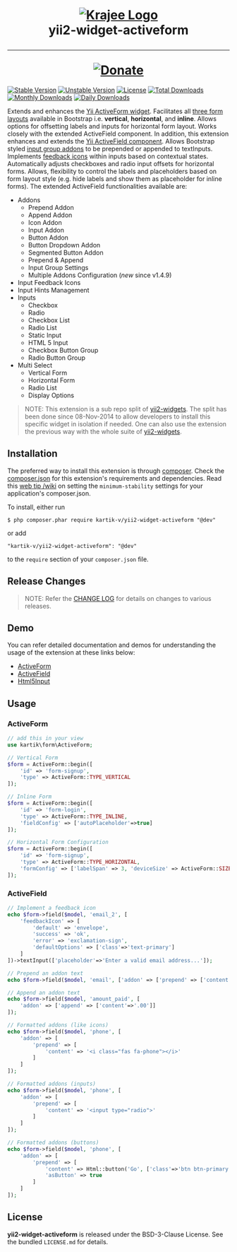 <h1 align="center">
    <a href="http://demos.krajee.com" title="Krajee Demos" target="_blank">
        <img src="http://kartik-v.github.io/bootstrap-fileinput-samples/samples/krajee-logo-b.png" alt="Krajee Logo"/>
    </a>
    <br>
    yii2-widget-activeform
    <hr>
    <a href="https://www.paypal.com/cgi-bin/webscr?cmd=_s-xclick&hosted_button_id=DTP3NZQ6G2AYU"
       title="Donate via Paypal" target="_blank">
        <img src="http://kartik-v.github.io/bootstrap-fileinput-samples/samples/donate.png" alt="Donate"/>
    </a>
</h1>

[![Stable Version](https://poser.pugx.org/kartik-v/yii2-widget-activeform/v/stable)](https://packagist.org/packages/kartik-v/yii2-widget-activeform)
[![Unstable Version](https://poser.pugx.org/kartik-v/yii2-widget-activeform/v/unstable)](https://packagist.org/packages/kartik-v/yii2-widget-activeform)
[![License](https://poser.pugx.org/kartik-v/yii2-widget-activeform/license)](https://packagist.org/packages/kartik-v/yii2-widget-activeform)
[![Total Downloads](https://poser.pugx.org/kartik-v/yii2-widget-activeform/downloads)](https://packagist.org/packages/kartik-v/yii2-widget-activeform)
[![Monthly Downloads](https://poser.pugx.org/kartik-v/yii2-widget-activeform/d/monthly)](https://packagist.org/packages/kartik-v/yii2-widget-activeform)
[![Daily Downloads](https://poser.pugx.org/kartik-v/yii2-widget-activeform/d/daily)](https://packagist.org/packages/kartik-v/yii2-widget-activeform)

Extends and enhances the [Yii ActiveForm widget](https://github.com/yiisoft/yii2/blob/master/framework/widgets/ActiveForm.php). Facilitates all [three form layouts](http://getbootstrap.com/css/#forms-example) available in Bootstrap i.e. __vertical__, __horizontal__, and __inline__. Allows options for offsetting labels and inputs for horizontal form layout. Works closely with the extended ActiveField component. In addition, this extension enhances and extends the [Yii ActiveField component](https://github.com/yiisoft/yii2/blob/master/framework/widgets/ActiveField.php). Allows Bootstrap styled [input group addons](http://getbootstrap.com/components/#input-groups-basic) to be prepended or appended to textInputs. Implements [feedback icons](http://getbootstrap.com/css/#with-optional-icons) within inputs based on contextual states. Automatically adjusts checkboxes and radio input offsets for horizontal forms. Allows, flexibility to control the labels and placeholders based on form layout style (e.g. hide labels and show them as placeholder for inline forms). The extended ActiveField functionalities available are:

- Addons
    * Prepend Addon
    * Append Addon
    * Icon Addon
    * Input Addon
    * Button Addon
    * Button Dropdown Addon
    * Segmented Button Addon
    * Prepend & Append
    * Input Group Settings
    * Multiple Addons Configuration (_new_ since v1.4.9)
- Input Feedback Icons
- Input Hints Management
- Inputs
    * Checkbox
    * Radio
    * Checkbox List
    * Radio List
    * Static Input
    * HTML 5 Input
    * Checkbox Button Group
    * Radio Button Group  
- Multi Select
    * Vertical Form
    * Horizontal Form
    * Radio List
    * Display Options
    
> NOTE: This extension is a sub repo split of [yii2-widgets](https://github.com/kartik-v/yii2-widgets). The split has been done since 08-Nov-2014 to allow developers to install this specific widget in isolation if needed. One can also use the extension the previous way with the whole suite of [yii2-widgets](http://demos.krajee.com/widgets).

## Installation

The preferred way to install this extension is through [composer](http://getcomposer.org/download/). Check the [composer.json](https://github.com/kartik-v/yii2-widget-activeform/blob/master/composer.json) for this extension's requirements and dependencies. Read this [web tip /wiki](http://webtips.krajee.com/setting-composer-minimum-stability-application/) on setting the `minimum-stability` settings for your application's composer.json.

To install, either run

```
$ php composer.phar require kartik-v/yii2-widget-activeform "@dev"
```

or add

```
"kartik-v/yii2-widget-activeform": "@dev"
```

to the ```require``` section of your `composer.json` file.

## Release Changes

> NOTE: Refer the [CHANGE LOG](https://github.com/kartik-v/yii2-widget-activeform/blob/master/CHANGE.md) for details on changes to various releases.

## Demo

You can refer detailed documentation and demos for understanding the usage of the extension at these links below:

- [ActiveForm](http://demos.krajee.com/widget-details/active-form) 
- [ActiveField](http://demos.krajee.com/widget-details/active-field) 
- [Html5Input](http://demos.krajee.com/html5-demo) 

## Usage

### ActiveForm

```php
// add this in your view
use kartik\form\ActiveForm;

// Vertical Form
$form = ActiveForm::begin([
    'id' => 'form-signup',
    'type' => ActiveForm::TYPE_VERTICAL
]);

// Inline Form
$form = ActiveForm::begin([
    'id' => 'form-login', 
    'type' => ActiveForm::TYPE_INLINE,
    'fieldConfig' => ['autoPlaceholder'=>true]
]);

// Horizontal Form Configuration
$form = ActiveForm::begin([
    'id' => 'form-signup', 
    'type' => ActiveForm::TYPE_HORIZONTAL,
    'formConfig' => ['labelSpan' => 3, 'deviceSize' => ActiveForm::SIZE_SMALL]
]);
```

### ActiveField
```php
// Implement a feedback icon
echo $form->field($model, 'email_2', [
    'feedbackIcon' => [
        'default' => 'envelope',
        'success' => 'ok',
        'error' => 'exclamation-sign',
        'defaultOptions' => ['class'=>'text-primary']
    ]
])->textInput(['placeholder'=>'Enter a valid email address...']);

// Prepend an addon text
echo $form->field($model, 'email', ['addon' => ['prepend' => ['content'=>'@']]]);

// Append an addon text
echo $form->field($model, 'amount_paid', [
    'addon' => ['append' => ['content'=>'.00']]
]);

// Formatted addons (like icons)
echo $form->field($model, 'phone', [
    'addon' => [
        'prepend' => [
            'content' => '<i class="fas fa-phone"></i>'
        ]
    ]
]);

// Formatted addons (inputs)
echo $form->field($model, 'phone', [
    'addon' => [
        'prepend' => [
            'content' => '<input type="radio">'
        ]
    ]
]);

// Formatted addons (buttons)
echo $form->field($model, 'phone', [
    'addon' => [
        'prepend' => [
            'content' => Html::button('Go', ['class'=>'btn btn-primary']),
            'asButton' => true
        ]
    ]
]);
```

## License

**yii2-widget-activeform** is released under the BSD-3-Clause License. See the bundled `LICENSE.md` for details.